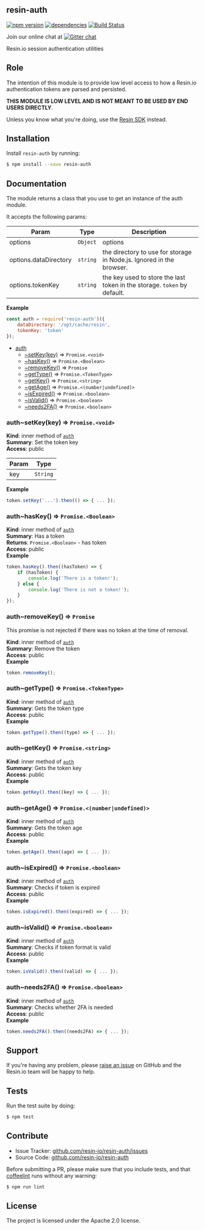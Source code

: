 resin-auth
-----------

[![npm version](https://badge.fury.io/js/resin-auth.svg)](http://badge.fury.io/js/resin-auth)
[![dependencies](https://david-dm.org/resin-io/resin-auth.png)](https://david-dm.org/resin-io/resin-auth.png)
[![Build Status](https://travis-ci.org/resin-io/resin-auth.svg?branch=master)](https://travis-ci.org/resin-io/resin-auth)

Join our online chat at [![Gitter chat](https://badges.gitter.im/resin-io/chat.png)](https://gitter.im/resin-io/chat)

Resin.io session authentication utilities

Role
----

The intention of this module is to provide low level access to how a Resin.io authentication tokens are parsed and persisted.

**THIS MODULE IS LOW LEVEL AND IS NOT MEANT TO BE USED BY END USERS DIRECTLY**.

Unless you know what you're doing, use the [Resin SDK](https://github.com/resin-io/resin-sdk) instead.

Installation
------------

Install `resin-auth` by running:

```sh
$ npm install --save resin-auth
```

Documentation
-------------

The module returns a class that you use to get an instance of the auth module.

It accepts the following params:

| Param | Type | Description |
| --- | --- | --- |
| options | <code>Object</code> | options |
| options.dataDirectory | <code>string</code> | the directory to use for storage in Node.js. Ignored in the browser. |
| options.tokenKey | <code>string</code> | the key used to store the last token in the storage. `token` by default. |

**Example**
```js
const auth = require('resin-auth')({
	dataDirectory: '/opt/cache/resin',
	tokenKey: 'token'
});
```


* [auth](#module_auth)
    * [~setKey(key)](#module_auth..setKey) ⇒ <code>Promise.&lt;void&gt;</code>
    * [~hasKey()](#module_auth..hasKey) ⇒ <code>Promise.&lt;Boolean&gt;</code>
    * [~removeKey()](#module_auth..removeKey) ⇒ <code>Promise</code>
    * [~getType()](#module_auth..getType) ⇒ <code>Promise.&lt;TokenType&gt;</code>
    * [~getKey()](#module_auth..getKey) ⇒ <code>Promise.&lt;string&gt;</code>
    * [~getAge()](#module_auth..getAge) ⇒ <code>Promise.&lt;(number\|undefined)&gt;</code>
    * [~isExpired()](#module_auth..isExpired) ⇒ <code>Promise.&lt;boolean&gt;</code>
    * [~isValid()](#module_auth..isValid) ⇒ <code>Promise.&lt;boolean&gt;</code>
    * [~needs2FA()](#module_auth..needs2FA) ⇒ <code>Promise.&lt;boolean&gt;</code>

<a name="module_auth..setKey"></a>

### auth~setKey(key) ⇒ <code>Promise.&lt;void&gt;</code>
**Kind**: inner method of [<code>auth</code>](#module_auth)  
**Summary**: Set the token key  
**Access**: public  

| Param | Type |
| --- | --- |
| key | <code>String</code> | 

**Example**  
```js
token.setKey('...').then(() => { ... });
```
<a name="module_auth..hasKey"></a>

### auth~hasKey() ⇒ <code>Promise.&lt;Boolean&gt;</code>
**Kind**: inner method of [<code>auth</code>](#module_auth)  
**Summary**: Has a token  
**Returns**: <code>Promise.&lt;Boolean&gt;</code> - has token  
**Access**: public  
**Example**  
```js
token.hasKey().then((hasToken) => {	if (hasToken) {		console.log('There is a token!');	} else {		console.log('There is not a token!');	}});
```
<a name="module_auth..removeKey"></a>

### auth~removeKey() ⇒ <code>Promise</code>
This promise is not rejected if there was no token at the time of removal.

**Kind**: inner method of [<code>auth</code>](#module_auth)  
**Summary**: Remove the token  
**Access**: public  
**Example**  
```js
token.removeKey();
```
<a name="module_auth..getType"></a>

### auth~getType() ⇒ <code>Promise.&lt;TokenType&gt;</code>
**Kind**: inner method of [<code>auth</code>](#module_auth)  
**Summary**: Gets the token type  
**Access**: public  
**Example**  
```js
token.getType().then((type) => { ... });
```
<a name="module_auth..getKey"></a>

### auth~getKey() ⇒ <code>Promise.&lt;string&gt;</code>
**Kind**: inner method of [<code>auth</code>](#module_auth)  
**Summary**: Gets the token key  
**Access**: public  
**Example**  
```js
token.getKey().then((key) => { ... });
```
<a name="module_auth..getAge"></a>

### auth~getAge() ⇒ <code>Promise.&lt;(number\|undefined)&gt;</code>
**Kind**: inner method of [<code>auth</code>](#module_auth)  
**Summary**: Gets the token age  
**Access**: public  
**Example**  
```js
token.getAge().then((age) => { ... });
```
<a name="module_auth..isExpired"></a>

### auth~isExpired() ⇒ <code>Promise.&lt;boolean&gt;</code>
**Kind**: inner method of [<code>auth</code>](#module_auth)  
**Summary**: Checks if token is expired  
**Access**: public  
**Example**  
```js
token.isExpired().then((expired) => { ... });
```
<a name="module_auth..isValid"></a>

### auth~isValid() ⇒ <code>Promise.&lt;boolean&gt;</code>
**Kind**: inner method of [<code>auth</code>](#module_auth)  
**Summary**: Checks if token format is valid  
**Access**: public  
**Example**  
```js
token.isValid().then((valid) => { ... });
```
<a name="module_auth..needs2FA"></a>

### auth~needs2FA() ⇒ <code>Promise.&lt;boolean&gt;</code>
**Kind**: inner method of [<code>auth</code>](#module_auth)  
**Summary**: Checks whether 2FA is needed  
**Access**: public  
**Example**  
```js
token.needs2FA().then((needs2FA) => { ... });
```


Support
-------

If you're having any problem, please [raise an issue](https://github.com/resin-io/resin-auth/issues/new) on GitHub and the Resin.io team will be happy to help.

Tests
-----

Run the test suite by doing:

```sh
$ npm test
```

Contribute
----------

- Issue Tracker: [github.com/resin-io/resin-auth/issues](https://github.com/resin-io/resin-auth/issues)
- Source Code: [github.com/resin-io/resin-auth](https://github.com/resin-io/resin-auth)

Before submitting a PR, please make sure that you include tests, and that [coffeelint](http://www.coffeelint.org/) runs without any warning:

```sh
$ npm run lint
```

License
-------

The project is licensed under the Apache 2.0 license.
